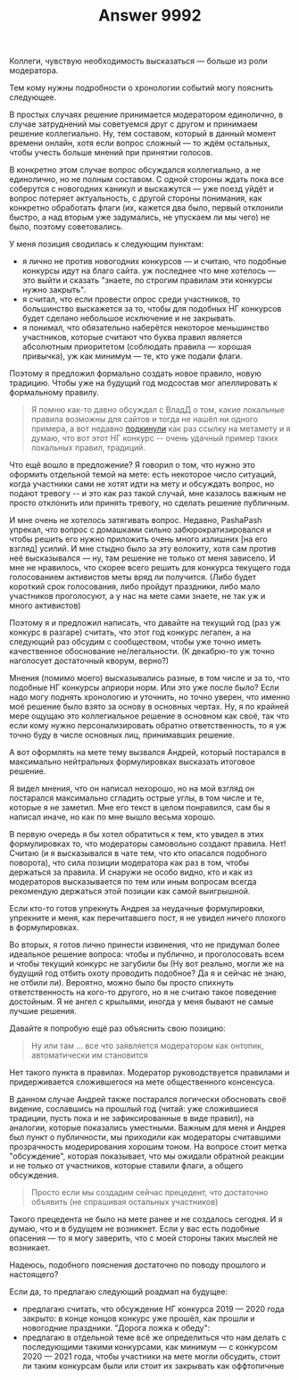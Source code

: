 ﻿---
title: "Answer 9992"
se.owner.user_id: 213987
se.owner.display_name: "A K"
se.owner.link: "https://ru.meta.stackoverflow.com/users/213987/a-k"
se.answer_id: 9992
se.question_id: 9961
se.post_type: answer
se.score: 5
se.is_accepted: False
---
<p>Коллеги, чувствую необходимость высказаться — больше из роли модератора.</p>

<p>Тем кому нужны подробности о хронологии событий могу пояснить следующее.</p>

<p>В простых случаях решение принимается модератором единолично, в случае затруднений мы советуемся друг с другом и принимаем решение коллегиально. Ну, тем составом, который в данный момент времени онлайн, хотя если вопрос сложный — то ждём остальных, чтобы учесть больше мнений при принятии голосов.</p>

<p>В конкретно этом случае вопрос обсуждался коллегиально, а не единолично, но не полным составом. С одной стороны ждать пока все соберутся с новогодних каникул и выскажутся — уже поезд уйдёт и вопрос потеряет актуальность, с другой стороны понимания, как конкретно обработать флаги (их, кажется два было, первый отклонили быстро, а над вторым уже задумались, не упускаем ли мы чего) не было, поэтому советовались.</p>

<p>У меня позиция сводилась к следующим пунктам:</p>

<ul>
<li>я лично не против новогодних конкурсов — и считаю, что подобные конкурсы идут на благо сайта. уж последнее что мне хотелось — это выйти и сказать "знаете, по строгим правилам эти конкурсы нужно закрыть".</li>
<li>я считал, что если провести опрос среди участников, то большинство выскажется за то, чтобы для подобных НГ конкурсов будет сделано небольшое исключение и не закрывать.</li>
<li>я понимал, что обязательно наберётся некоторое меньшинство участников, которые считают что буква правил является абсолютным приоритетом (соблюдать правила — хорошая привычка), уж как минимум — те, кто уже подали флаги.</li>
</ul>

<p>Поэтому я предложил формально создать новое правило, новую традицию. Чтобы уже на будущий год модсостав мог апеллировать к формальному правилу.</p>

<blockquote>
  <p>Я помню как-то давно обсуждал с ВладД о том, какие локальные правила
  возможны для сайтов и тогда не нашёл ни одного примера, а вот недавно
  <a href="https://meta.stackexchange.com/q/341597/348096">подкинули</a> как раз
  ссылку на метамету и я думаю, что вот этот НГ конкурс -- очень удачный
  пример таких локальных правил, традиций.</p>
</blockquote>

<p>Что ещё вошло в предложение? Я говорил о том, что нужно это оформить отдельной темой на мете: есть некоторое число ситуаций, когда участники сами не хотят идти на мету и обсуждать вопрос, но подают тревогу -- и это как раз такой случай, мне казалось важным не просто отклонить или принять тревогу, но сделать решение публичным.</p>

<p>И мне очень не хотелось затягивать вопрос. Недавно, PashaPash упрекал, что вопрос с домашками сильно забюрократизировался и чтобы решить его нужно приложить очень много излишних [на его взгляд] усилий. И мне стыдно было за эту волокиту, хотя сам против неё высказывался — ну, там решение не только от меня зависело. И мне не нравилось, что скорее всего решить для конкурса текущего года голосованием активистов меты вряд ли получится. (Либо будет короткий срок голосования, либо пройдут праздники, либо мало участников проголосуют, а у нас на мете сами знаете, не так уж и много активистов)</p>

<p>Поэтому я и предложил написать, что давайте на текущий год (раз уж конкурс в разгаре) считать, что этот год конкурс легален, а на следующий раз обсудим с сообществом, чтобы уже точно иметь качественное обоснование не/легальности. (К декабрю-то уж точно  наголосует достаточный кворум, верно?)</p>

<p>Мнения (помимо моего) высказывались разные, в том числе и за то, что подобные НГ конкурсы априори норм. Или это уже после было? Если надо могу поднять хронологию и уточнить, но точно уверен, что именно моё решение было взято за основу в основных чертах. Ну, я по крайней мере ощущаю это коллегиальное решение в основном как своё, так что если кому нужно персонализировать обратно ответственность, то я уж точно буду в числе основных лиц, принимавших решение.</p>

<p>А вот оформлять на мете тему вызвался Андрей, который постарался в максимально нейтральных формулировках высказать итоговое решение. </p>

<p>Я видел мнения, что он написал нехорошо, но на мой взгляд он постарался максимально сгладить острые углы, в том числе и те, которые я не заметил. Мне его текст в целом понравился, сам бы я написал иначе, но как по мне вышло весьма хорошо.</p>

<p>В первую очередь я бы хотел обратиться к тем, кто увидел в этих формулировках то, что модераторы самовольно создают правила. Нет! Считаю (и я высказывался в чате тем, что кто опасался подобного поворота), что сила позиции модератора как раз в том, чтобы держаться за правила. И снаружи не особо видно, кто и как из модераторов высказывается по тем или иным вопросам всегда рекомендую держаться этой позиции как самой выигрышной.</p>

<p>Если кто-то готов упрекнуть Андрея за неудачные формулировки, упрекните и меня, как перечитавшего пост, я не увидел ничего плохого в формулировках.</p>

<p>Во вторых, я готов лично принести извинения, что не придумал более идеальное решение вопроса: чтобы и публично, и проголосовать всем и чтобы текущий конкурс не загубили бы (Ну вот реально, могли же на будущий год отбить охоту проводить подобное? Да я и сейчас не знаю, не отбили ли). Вероятно, можно было бы просто спихнуть ответственность на кого-то другого, но я не считаю такое поведение достойным. Я не ангел с крыльями, иногда у меня бывают не самые лучшие решения.</p>

<p>Давайте я попробую ещё раз объяснить свою позицию:</p>

<blockquote>
  <p>Ну или там ... все что заявляется модератором как онтопик, автоматически им становится</p>
</blockquote>

<p>Нет такого пункта в правилах. Модератор руководствуется правилами и придерживается сложившегося на мете общественного консенсуса. </p>

<p>В данном случае Андрей также постарался логически обосновать своё видение, сославшись на прошлый год (читай: уже сложившиеся традиции, пусть пока и не зафиксированные в виде правил), на аналогии, которые показались уместными. Важным для меня и Андрея был пункт о публичности, мы приходили как модераторы считавшими прозрачность модерирования хорошим тоном. На вопросе стоит метка "обсуждение", которая показывает, что мы ожидали обратной реакции и не только от участников, которые ставили флаги, а общего обсуждения.</p>

<blockquote>
  <p>Просто если мы создадим сейчас прецедент, что достаточно объявить (не спрашивая остальных участников)</p>
</blockquote>

<p>Такого прецедента не было на мете ранее и не создалось сегодня. И я думаю, что и в будущем не возникнет. Если у вас есть подобные опасения — то я могу заверить, что с моей стороны таких мыслей не возникает.</p>

<p>Надеюсь, подобного пояснения достаточно по поводу прошлого и настоящего?</p>

<p>Если да, то предлагаю следующий роадмап на будущее:</p>

<ul>
<li>предлагаю считать, что обсуждение НГ конкурса 2019 — 2020 года закрыто: в конце концов конкурс уже прошёл, как прошли и новогодние праздники. "Дорога ложка к обеду":</li>
<li>предлагаю в отдельной теме всё же определиться что нам делать с последующими такими конкурсами, как минимум — с конкурсом 2020 — 2021 года, чтобы участники на мете могли обсудить, стоит ли таким конкурсам были или стоит их закрывать как оффтопичные</li>
</ul>
